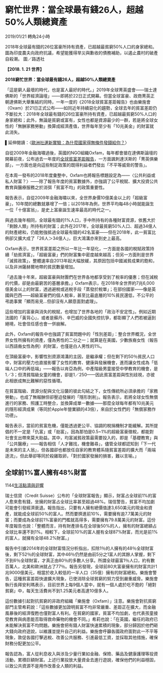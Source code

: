 # 窮忙世界：當全球最有錢26人，超越50%人類總資產

2019/01/21 轉角24小時

2018年全球最有錢的26位富豪所持有資產，已超越最貧窮50%人口的身家總和。圖為印度農夫向政府抗議，希望能獲得旱災與歉收的債務補助，以遏止農村的破產自殺潮。
圖／路透社

 **【2018. 1. 21 世界】**

 **2018窮忙世界：當全球最有錢26人，超越50%人類總資產**

「這是窮人最壞的時代，也是富人最好的時代。」2019年全球菁英盛會——瑞士達佛斯的「世界經濟論壇」——即將於22日正式開幕。但當全球富豪、政商菁英正朝達佛斯大舉集結的同時，一年一度的《2018全球貧富差距報告》也由樂施會（Oxam）於21日正式公布——如同近年持續惡化的趨勢，全球去年的貧富差距仍不斷拉大：2018年全球最有錢的26位富豪所持有資產，已超越最貧窮50%人口的身家總和；此外，無論是貧窮或富有，女性也都是資源最少的一群，若是將全球女性的「無酬家務勞動」換算成經濟產值，世界每年至少有「10兆美金」的財富就此消失。

▌延伸閱讀：〈[歐洲社運新實驗：為什麼國家得無條件發錢給你？](https://global.udn.com/global_vision/story/8663/1449877)〉

自從2009年金融海嘯過後，英國的NGO組織Oxfam，每年都會搶在達佛斯論壇的開幕前夜，公布過去一年度的[全球貧富差距報告](https://oxfam.app.box.com/s/f9meuz1jrd9e1xrkrq59e37tpoppqup0/file/385579400762?fbclid=IwAR0X7mQPhp8qY4p9Agiynw5GkcPZWBe6SrMA3DV1QbnDWMmssFJsPQu36EI)，一方面諷刺達沃斯的「菁英俱樂部」，一方面也是向這些制定政策的既得利益者們發出「不平等威脅的警告」。

在本周一發布的2018年度彙整中，Oxfam也將報告標題設定為——〈公共利益或私人財富？〉——除了報告年度的貧富數據外，亦強調了公平稅賦、擴大投資公共教育與醫療服務之於消弭「貧富不均」的政策重要性。

報告表示，自從2009年金融海嘯以來，全世界身價10億美金以上的「超級富豪」，10年間的總數就暴增了一倍；以2018年為例，世界平均每48小時就能誕生一位「十億富翁」，是史上富豪誕生速率最高的時代之一。

與過去幾年相同，全球最有錢的1%人口，手中所持有的各種財富資源，依舊大於「剩餘人類」所持有的財富；此外在2017年，全球最貧窮50%人口、超過34億人的財產總和，仍能勉強抵過全球最有錢的42名富豪——但在2018年，此一貧富比例卻又擴大成了「26人＞34億人」，巨大鴻溝亦來到史上最高。

Oxfam表示，世界貧富差距之所以一年比一年惡化，一方面是各國的稅賦政策持續「劫貧濟富」，「超級富豪」們的財富集中密度越來越高；但另一方面則是世界「滅貧政策」，整體速率自2013年起大幅放緩，其原因包括中國滅貧成果的飽和，以及非洲薩赫爾地帶的貧民數量增加。

「過去幾十年來，超級富豪與財團們在世界各地都享受到了稅率的優惠；但在減稅的代價，卻是由最窮苦的基層承擔。」Oxfam表示，在2018年全世界約7兆6,000億美金以上的財富，透過避稅或逃稅手段「蒸發於稅單」；在部份國家——像是英國與巴西——超級富豪們的個人稅率，甚至比最底層的10%貧民還低，不公平的弔詭事實「顯而易見...但卻沒有人願意面對處理」。

這些增加的富豪與消失的稅賦，也增加了世界各地的「政治不安定性」。例如近期法國的「黃背心」，或者是蘇丹、辛巴威的全國失控抗爭，都彰顯了人們若被逼到絕境，社會信任感也會一併崩解。

此外，Oxfam的報告中也強調了貧富問題中的「性別差距」：整合世界概況，全世界女性所擁有的資產，僅為男性的二分之一；就算是在美國，少數族裔女性（報告以西語裔女性為例）的財富，也僅是白人男性的1%。

在頂級富豪中，影響性別資源鴻溝的主因，是繼承權；但在剩下的50％貧民人口中，財富的壓力也直接影響了女性的教育、健康與發展機會，進而讓女性成為「低端人口中的再低端」——報告以肯亞為例，中產階級男童接受中學教育的機會，是1／3；但清貧階級女童的機會，卻是1／250——因此貧富差距與性別歧視，亦彼此相嵌成無比難解的惡性循環。

在貧富階級、資源分配與文化沿襲的彼此勾結之下，女性傳統所必須承擔的「家務勞動」，也成了無報酬但卻壓迫發展的「隱形剝削」。報告表示，若將全球女性無償進行的家務、照護工時整合，並換算成單一數據——那麼全球每年都有10兆美元的隱形經濟成果（等同於Apple年營業額的43倍），來自於女性們的「無償家務作功德」。

報告表示，當前的貧富危機，僅能透過更公平、協調的稅捐機制才能緩解。其所提倡的不一定是「仇富」或「劫富」，因為那怕是0.5~1%的超級富豪徵稅，都能對社會支出帶來莫大助益。其中，均富滅貧政策最需要投入的，即是「基礎教育」與「公共醫療」——報告相信「人才難找，機會難尋」，儘管全球都認知到「下一代是未來的主人翁」，但各國卻也都放任自家的教育體系隨貧富差距的擴大而「兩端逐流」，但此舉卻等同於殺雞取卵，「對於國家發展的損害，難以言喻。」





## 全球前1%富人擁有48%財富

1144[生活點滴與迴響](http://blog.xuite.net/haggai_chang210/blog/?st=c&amp;w=5044378&amp;p=1)

 瑞士信貸（Credit
Suisse）公布的「全球財富報告」顯示，財富占全球前1%的富人愈來愈有錢，坐擁的財富占全球比率甚至超過48%。瑞信警告，貧富不均加劇可能會引發經濟衰退。報告指出，只要有人擁有總價值達3,650美元的現金和資產，就能成全球前50%的富人。然而要擠進前10%，需要擁有逾7.7萬美元的財富；而要成為全球前1%富豪的門檻就高得多，需要擁有79.8萬美元的財富。這份年度報告也說：「整體而言，持有財產排名在全球後50%的人，擁有的財富總額占全球比率還不到1%。相較下，全球前10%的富人握有全球87%財富，而光是前1%的富人，就擁有全球48.2%財富。」


報告中引據2014年的全球財富情況分析指出，扣除1％的人擁有的48％全球財富後，剩下52％的全球財富，其中46％仍然是由前5分之1富人的其餘人掌握，剩下不到6％全球財富，才真正由80％的多數人分享。所謂全球最富1％人口，約有數百萬人，北美和歐洲就占了77％。報告另發現，全球前80大富豪擁有的財富共計1兆9000億美元，相當於收入較低的一半人口（35億）擁有的財富總和。樂施會警告，這種貧富差距快速擴大現象，已使消除全球貧窮的努力受到嚴重威脅。樂施會執行長拜安利瑪表示，目前世界上每9個人當中，就有一個人處於吃不飽的「絕對貧窮」中，每天生活費尚不到1.25美元者高達10億多人。


這份數據引起對抗貧窮的非政府組織「樂施會（Oxfam）」注意。樂施會對抗貧窮部門主管希莉說：「這些數據更加證明貧富不均非常嚴重、差距正在擴大，而金融風暴後的經濟復甦也僅對富人有利。在貧窮的國家，貧富不均加劇，也代表孩童接受教育與病患能否取得救命藥物的機會不同。」希莉也說：「在英國，繼任的政府已未能解決貧富不均問題。樂施會把有錢人財富快速累積的現象，部分歸因於他們砸大錢向政府遊說，以維護並提升自己的利益。樂施會呼籲各國政府面對此一不平等現象，敦促各國打擊逃稅、改善公共服務、引進最低工資，並採取其他措施，確保財務分配更加公平。


報告認為，富人從利息收入與涉及少量行業如金融、保險、藥品及健康護理等投資活動，累積巨額財富。上述行業投放大量資金去進行遊說，確保他們的利益穩固，以致公共資源不是用作改善全人類的利益。
